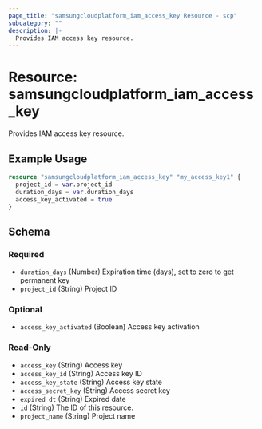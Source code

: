 ```yaml
---
page_title: "samsungcloudplatform_iam_access_key Resource - scp"
subcategory: ""
description: |-
  Provides IAM access key resource.
---
```


# Resource: samsungcloudplatform_iam_access_key

Provides IAM access key resource.


## Example Usage

```terraform
resource "samsungcloudplatform_iam_access_key" "my_access_key1" {
  project_id = var.project_id
  duration_days = var.duration_days
  access_key_activated = true
}
```

<!-- schema generated by tfplugindocs -->
## Schema

### Required

- `duration_days` (Number) Expiration time (days), set to zero to get permanent key
- `project_id` (String) Project ID

### Optional

- `access_key_activated` (Boolean) Access key activation

### Read-Only

- `access_key` (String) Access key
- `access_key_id` (String) Access key ID
- `access_key_state` (String) Access key state
- `access_secret_key` (String) Access secret key
- `expired_dt` (String) Expired date
- `id` (String) The ID of this resource.
- `project_name` (String) Project name

